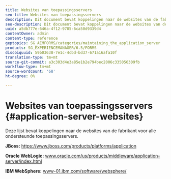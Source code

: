 ```yaml
---
title: Websites van toepassingsservers
seo-title: Websites van toepassingsservers
description: Dit document bevat koppelingen naar de websites van de fabrikant voor alle ondersteunde toepassingsservers.
seo-description: Dit document bevat koppelingen naar de websites van de fabrikant voor alle ondersteunde toepassingsservers.
uuid: a5db777e-646a-4f12-9705-6ca50d9339d4
contentOwner: admin
content-type: reference
geptopics: SG_AEMFORMS/categories/maintaining_the_application_server
products: SG_EXPERIENCEMANAGER/6.5/FORMS
discoiquuid: 59b03638-7e1c-4cbd-bd37-671a16afa10f
translation-type: tm+mt
source-git-commit: a3c303d4e3a85e1b2e794bec2006c335056309fb
workflow-type: tm+mt
source-wordcount: '68'
ht-degree: 0%

---
```



# Websites van toepassingsservers {#application-server-websites}

Deze lijst bevat koppelingen naar de websites van de fabrikant voor alle ondersteunde toepassingsservers.

**JBoss:** https://www.jboss.com/products/platforms/application

**Oracle WebLogic:** www.oracle.com/us/products/middleware/application-server/index.html

**IBM WebSphere:** www-01.ibm.com/software/websphere/
